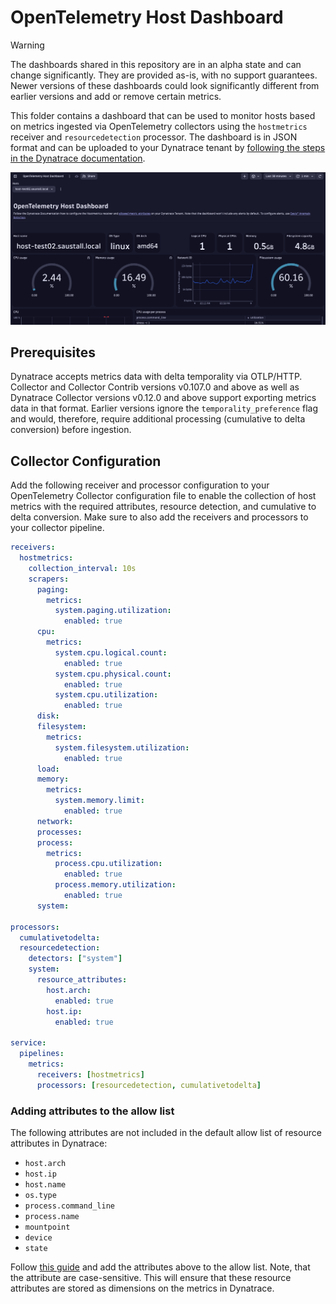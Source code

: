 # OpenTelemetry Host Dashboard

> [!WARNING]
> The dashboards shared in this repository are in an alpha state and can change significantly.
> They are provided as-is, with no support guarantees.
> Newer versions of these dashboards could look significantly different from earlier versions and add or remove certain metrics.

This folder contains a dashboard that can be used to monitor hosts based on metrics ingested via OpenTelemetry collectors using the `hostmetrics` receiver and `resourcedetection` processor. The dashboard is in JSON format and can be uploaded to your Dynatrace tenant by [following the steps in the Dynatrace documentation](https://docs.dynatrace.com/docs/shortlink/dashboards-use#dashboards-upload).

![A screenshot of the host dashboard providing an overview of used system resources](../img/host-dashboard_1.png)

## Prerequisites

Dynatrace accepts metrics data with delta temporality via OTLP/HTTP.
Collector and Collector Contrib versions v0.107.0 and above as well as Dynatrace Collector versions v0.12.0 and above support exporting metrics data in that format.
Earlier versions ignore the `temporality_preference` flag and would, therefore, require additional processing (cumulative to delta conversion) before ingestion.


## Collector Configuration

Add the following receiver and processor configuration to your OpenTelemetry Collector configuration file to enable the collection of host metrics with the required attributes, resource detection, and cumulative to delta conversion.
Make sure to also add the receivers and processors to your collector pipeline.

```yaml
receivers:
  hostmetrics:
    collection_interval: 10s
    scrapers:
      paging:
        metrics:
          system.paging.utilization:
            enabled: true
      cpu:
        metrics:
          system.cpu.logical.count:
            enabled: true
          system.cpu.physical.count:
            enabled: true
          system.cpu.utilization:
            enabled: true
      disk:
      filesystem:
        metrics:
          system.filesystem.utilization:
            enabled: true
      load:
      memory:
        metrics:
          system.memory.limit:
            enabled: true
      network:
      processes:
      process:
        metrics:
          process.cpu.utilization:
            enabled: true
          process.memory.utilization:
            enabled: true
      system:

processors:
  cumulativetodelta:
  resourcedetection:
    detectors: ["system"]
    system:
      resource_attributes:
        host.arch:
          enabled: true
        host.ip:
          enabled: true

service:
  pipelines:
    metrics:
      receivers: [hostmetrics]
      processors: [resourcedetection, cumulativetodelta]
```

### Adding attributes to the allow list

The following attributes are not included in the default allow list of resource attributes in Dynatrace:
- `host.arch`
- `host.ip`
- `host.name`
- `os.type`
- `process.command_line`
- `process.name`
- `mountpoint`
- `device`
- `state`

Follow [this guide](https://docs.dynatrace.com/docs/shortlink/metrics-configuration#allow-list) and add the attributes above to the allow list.
Note, that the attribute are case-sensitive.
This will ensure that these resource attributes are stored as dimensions on the metrics in Dynatrace.
